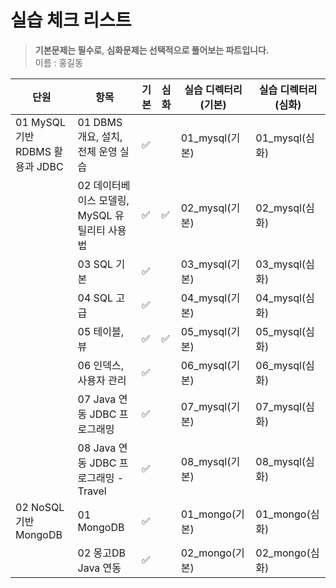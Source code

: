 # 실습 체크 리스트

> **기본문제는 필수로**, **심화문제는 선택적으로 풀어보는 파트입니다.**  
> 이름 : 홍길동

| 단원                            | 항목                                           | 기본 | 심화 | 실습 디렉터리 (기본) | 실습 디렉터리 (심화)    |
|---------------------------------|------------------------------------------------|------|------|------------------------|--------------------------|
| 01 MySQL 기반 RDBMS 활용과 JDBC | 01 DBMS 개요, 설치, 전체 운영 실습            | ✅   |      | 01_mysql(기본)        | 01_mysql(심화)          |
|                                 | 02 데이터베이스 모델링, MySQL 유틸리티 사용법 | ✅   |   ✅   | 02_mysql(기본)        | 02_mysql(심화)          |
|                                 | 03 SQL 기본                                   | ✅   |      | 03_mysql(기본)        | 03_mysql(심화)          |
|                                 | 04 SQL 고급                                   | ✅   |      | 04_mysql(기본)        | 04_mysql(심화)          |
|                                 | 05 테이블, 뷰                                 | ✅   |   ✅   | 05_mysql(기본)        | 05_mysql(심화)          |
|                                 | 06 인덱스, 사용자 관리                        | ✅   |      | 06_mysql(기본)        | 06_mysql(심화)          |
|                                 | 07 Java 연동 JDBC 프로그래밍                 | ✅   |      | 07_mysql(기본)        | 07_mysql(심화)          |
|                                 | 08 Java 연동 JDBC 프로그래밍 - Travel        | ✅   |      | 08_mysql(기본)        | 08_mysql(심화)          |
| 02 NoSQL 기반 MongoDB          | 01 MongoDB                                    | ✅   |      | 01_mongo(기본)        | 01_mongo(심화)          |
|                                 | 02 몽고DB Java 연동                           | ✅   |      | 02_mongo(기본)        | 02_mongo(심화)          |

